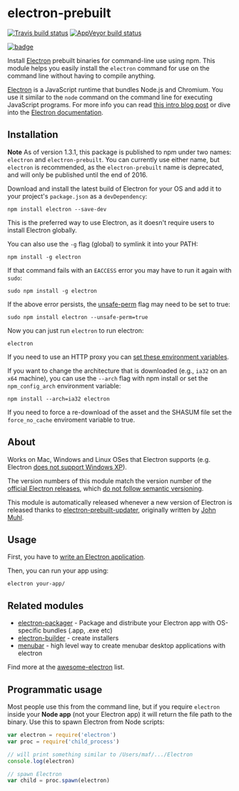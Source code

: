 # electron-prebuilt

[![Travis build status](http://img.shields.io/travis/electron-userland/electron-prebuilt.svg?style=flat)](http://travis-ci.org/electron-userland/electron-prebuilt)
[![AppVeyor build status](https://ci.appveyor.com/api/projects/status/hxcd9vcdn9hr0b3y/branch/master?svg=true)](https://ci.appveyor.com/project/electron-bot/electron-prebuilt/branch/master)

[![badge](https://nodei.co/npm/electron.png?downloads=true)](https://www.npmjs.com/package/electron)

Install [Electron](https://github.com/electron/electron) prebuilt binaries for
command-line use using npm. This module helps you easily install the `electron`
command for use on the command line without having to compile anything.

[Electron](http://electron.atom.io) is a JavaScript runtime that bundles Node.js
and Chromium. You use it similar to the `node` command on the command line for
executing JavaScript programs. For more info you can read [this intro blog post](http://maxogden.com/electron-fundamentals.html)
or dive into the [Electron documentation](http://electron.atom.io/docs).

## Installation

**Note** As of version 1.3.1, this package is published to npm under two names:
`electron` and `electron-prebuilt`. You can currently use either name, but
`electron` is recommended, as the `electron-prebuilt` name is deprecated, and
will only be published until the end of 2016.

Download and install the latest build of Electron for your OS and add it to your
project's `package.json` as a `devDependency`:

```shell
npm install electron --save-dev
```

This is the preferred way to use Electron, as it doesn't require users to
install Electron globally.

You can also use the `-g` flag (global) to symlink it into your PATH:

```shell
npm install -g electron
```

If that command fails with an `EACCESS` error you may have to run it again with `sudo`:

```shell
sudo npm install -g electron
```

If the above error persists, the [unsafe-perm](https://docs.npmjs.com/misc/config#unsafe-perm) flag may need to be set to true:

```shell
sudo npm install electron --unsafe-perm=true
```

Now you can just run `electron` to run electron:

```shell
electron
```

If you need to use an HTTP proxy you can [set these environment variables](https://github.com/request/request/tree/f0c4ec061141051988d1216c24936ad2e7d5c45d#controlling-proxy-behaviour-using-environment-variables).

If you want to change the architecture that is downloaded (e.g., `ia32` on an
`x64` machine), you can use the `--arch` flag with npm install or set the
`npm_config_arch` environment variable:

```shell
npm install --arch=ia32 electron
```

If you need to force a re-download of the asset and the SHASUM file set the `force_no_cache` enviroment variable to true.

## About

Works on Mac, Windows and Linux OSes that Electron supports (e.g. Electron
[does not support Windows XP](https://github.com/electron/electron/issues/691)).

The version numbers of this module match the version number of the [official
Electron releases](https://github.com/electron/electron/releases), which
[do not follow semantic versioning](http://electron.atom.io/docs/tutorial/electron-versioning/).

This module is automatically released whenever a new version of Electron is
released thanks to [electron-prebuilt-updater](https://github.com/electron/electron-prebuilt-updater),
originally written by [John Muhl](https://github.com/johnmuhl/).

## Usage

First, you have to [write an Electron application](http://electron.atom.io/docs/tutorial/quick-start/).

Then, you can run your app using:

```shell
electron your-app/
```

## Related modules

- [electron-packager](https://github.com/electron-userland/electron-packager) -
  Package and distribute your Electron app with OS-specific bundles
  (.app, .exe etc)
- [electron-builder](https://github.com/electron-userland/electron-builder) -
  create installers
- [menubar](https://github.com/maxogden/menubar) - high level way to create
  menubar desktop applications with electron

Find more at the [awesome-electron](https://github.com/sindresorhus/awesome-electron) list.

## Programmatic usage

Most people use this from the command line, but if you require `electron` inside
your **Node app** (not your Electron app) it will return the file path to the
binary. Use this to spawn Electron from Node scripts:

```javascript
var electron = require('electron')
var proc = require('child_process')

// will print something similar to /Users/maf/.../Electron
console.log(electron)

// spawn Electron
var child = proc.spawn(electron)
```
